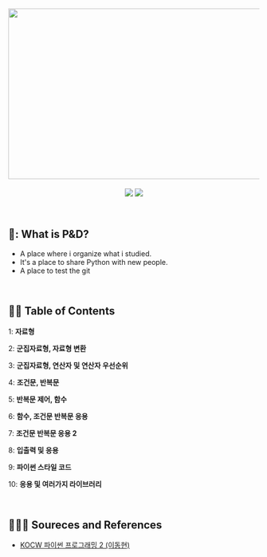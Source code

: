<h1 align="center">
  <img src = "https://user-images.githubusercontent.com/81912557/132802825-16194438-acec-4a7f-9638-e13ac8e152f9.png" width="544" height="342"><br/>
</h1>
<p align="center">
  <img src = "https://img.shields.io/badge/Language-Python-blue">
  <img src = "https://img.shields.io/badge/Application-Jupyter Notebook-skyblue">
</p>
<br>

## 🐧: What is P&D?
- A place where i organize what i studied.
- It's a place to share Python with new people.
- A place to test the git
<br>

## 🐧🐧 Table of Contents
1: **자료형 <br>**

2: **군집자료형, 자료형 변환 <br>**

3: **군집자료형, 연산자 및 연산자 우선순위<br>**

4: **조건문, 반복문<br>**

5: **반복문 제어, 함수<br>**

6: **함수, 조건문 반복문 응용<br>**

7: **조건문 반복문 응용 2<br>**

8: **입출력 및 응용<br>**

9: **파이썬 스타일 코드<br>**

10: **응용 및 여러가지 라이브러리<br>**

<br>

## 🐧🐧🐧 Soureces and References
* [KOCW 파이썬 프로그래밍 2 (이동현)](http://www.kocw.net/home/cview.do?cid=34a2968dc3c32394/)
